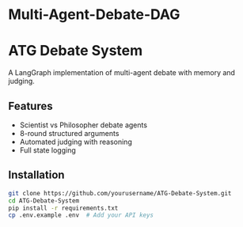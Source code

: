 # Multi-Agent-Debate-DAG
# ATG Debate System

A LangGraph implementation of multi-agent debate with memory and judging.

## Features
- Scientist vs Philosopher debate agents
- 8-round structured arguments
- Automated judging with reasoning
- Full state logging

## Installation
```bash
git clone https://github.com/yourusername/ATG-Debate-System.git
cd ATG-Debate-System
pip install -r requirements.txt
cp .env.example .env  # Add your API keys

